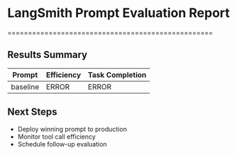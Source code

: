 # LangSmith Prompt Evaluation Report
==================================================

## Results Summary

| Prompt | Efficiency | Task Completion |
|--------|------------|-----------------|
| baseline | ERROR | ERROR |

## Next Steps
- Deploy winning prompt to production
- Monitor tool call efficiency
- Schedule follow-up evaluation